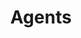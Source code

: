---
layout: list
title: Agents
slug: agents
description: >
  Posts about AI agents, autonomous systems, and intelligent automation frameworks.
  Exploring how agents differ from traditional automation and their practical applications.
--- 